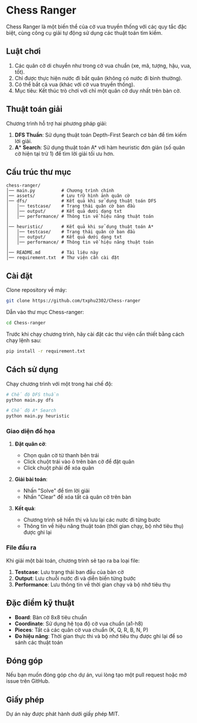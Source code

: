 # Chess Ranger

Chess Ranger là một biến thể của cờ vua truyền thống với các quy tắc đặc biệt, cùng công cụ giải tự động sử dụng các thuật toán tìm kiếm.

## Luật chơi

1. Các quân cờ di chuyển như trong cờ vua chuẩn (xe, mã, tượng, hậu, vua, tốt).
2. Chỉ được thực hiện nước đi bắt quân (không có nước đi bình thường).
3. Có thể bắt cả vua (khác với cờ vua truyền thống).
4. Mục tiêu: Kết thúc trò chơi với chỉ một quân cờ duy nhất trên bàn cờ.

## Thuật toán giải

Chương trình hỗ trợ hai phương pháp giải:

1. **DFS Thuần**: Sử dụng thuật toán Depth-First Search cơ bản để tìm kiếm lời giải.
2. **A*** **Search**: Sử dụng thuật toán A* với hàm heuristic đơn giản (số quân cờ hiện tại trừ 1) để tìm lời giải tối ưu hơn.

## Cấu trúc thư mục

```
chess-ranger/
│── main.py          # Chương trình chính
│── assets/          # Lưu trữ hình ảnh quân cờ
│── dfs/             # Kết quả khi sử dụng thuật toán DFS
│   │── testcase/    # Trạng thái quân cờ ban đầu
│   │── output/      # Kết quả dưới dạng txt
│   │── performance/ # Thông tin về hiệu năng thuật toán
│
│── heuristic/       # Kết quả khi sử dụng thuật toán A*
│   │── testcase/    # Trạng thái quân cờ ban đầu
│   │── output/      # Kết quả dưới dạng txt
│   │── performance/ # Thông tin về hiệu năng thuật toán
│
│── README.md        # Tài liệu này
│── requirement.txt  # Thư viện cần cài đặt
```

## Cài đặt

Clone repository về máy:
```bash
git clone https://github.com/txphu2302/Chess-ranger
```

Dẫn vào thư mục Chess-ranger:
```bash
cd Chess-ranger
```

Trước khi chạy chương trình, hãy cài đặt các thư viện cần thiết bằng cách chạy lệnh sau:
```bash
pip install -r requirement.txt
```

## Cách sử dụng

Chạy chương trình với một trong hai chế độ:

```bash
# Chế độ DFS thuần
python main.py dfs

# Chế độ A* Search
python main.py heuristic
```

### Giao diện đồ họa

1. **Đặt quân cờ**: 
   - Chọn quân cờ từ thanh bên trái
   - Click chuột trái vào ô trên bàn cờ để đặt quân
   - Click chuột phải để xóa quân

2. **Giải bài toán**:
   - Nhấn "Solve" để tìm lời giải
   - Nhấn "Clear" để xóa tất cả quân cờ trên bàn

3. **Kết quả**:
   - Chương trình sẽ hiển thị và lưu lại các nước đi từng bước
   - Thông tin về hiệu năng thuật toán (thời gian chạy, bộ nhớ tiêu thụ) được ghi lại

### File đầu ra

Khi giải một bài toán, chương trình sẽ tạo ra ba loại file:

1. **Testcase**: Lưu trạng thái ban đầu của bàn cờ
2. **Output**: Lưu chuỗi nước đi và diễn biến từng bước
3. **Performance**: Lưu thông tin về thời gian chạy và bộ nhớ tiêu thụ

## Đặc điểm kỹ thuật

- **Board**: Bàn cờ 8x8 tiêu chuẩn
- **Coordinate**: Sử dụng hệ tọa độ cờ vua chuẩn (a1-h8)
- **Pieces**: Tất cả các quân cờ vua chuẩn (K, Q, R, B, N, P)
- **Đo hiệu năng**: Thời gian thực thi và bộ nhớ tiêu thụ được ghi lại để so sánh các thuật toán

## Đóng góp

Nếu bạn muốn đóng góp cho dự án, vui lòng tạo một pull request hoặc mở issue trên GitHub.

## Giấy phép

Dự án này được phát hành dưới giấy phép MIT.
